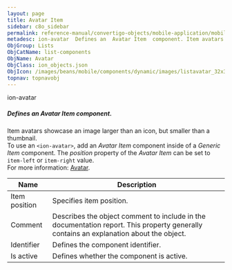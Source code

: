 ```yaml
---
layout: page
title: Avatar Item
sidebar: c8o_sidebar
permalink: reference-manual/convertigo-objects/mobile-application/mobile-components/list-components/avatar-item/
metadesc: ion-avatar  Defines an  Avatar Item  component. Item avatars showcase an image larger than an icon, but smaller than a thumbnail. To use an  &lt;ion-a
ObjGroup: Lists
ObjCatName: list-components
ObjName: Avatar
ObjClass: ion_objects.json
ObjIcon: /images/beans/mobile/components/dynamic/images/listavatar_32x32.png
topnav: topnavobj
---
```

ion-avatar<br/>

##### Defines an <i>Avatar Item</i> component.<br/>
Item avatars showcase an image larger than an icon, but smaller than a thumbnail.<br/>
To use an <code>&lt;ion-avatar&gt;</code>, add an <i>Avatar Item</i> component inside of a <i>Generic Item</i> component. The <i>position</i> property of the <i>Avatar Item</i> can be set to <code>item-left</code> or <code>item-right</code> value.<br/>
 For more information: <a href='https://ionicframework.com/docs/v3/components/#avatar-list'>Avatar</a>.

Name | Description 
--- | ---
Item position | Specifies item position.
Comment | Describes the object comment to include in the documentation report.  This property generally contains an explanation about the object. 
Identifier | Defines the component identifier.  
Is active | Defines whether the component is active. 

